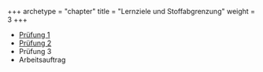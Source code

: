 +++
archetype = "chapter"
title = "Lernziele und Stoffabgrenzung"
weight = 3
+++

- [Prüfung 1](pruefung-1/)
- [Prüfung 2](pruefung-2/)
- Prüfung 3
- Arbeitsauftrag
